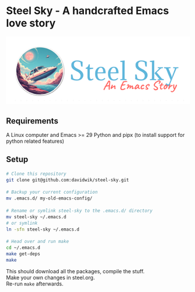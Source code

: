 # Steel Sky - A handcrafted Emacs love story 
![Steel Sky logotype](https://github.com/davidwik/steel-sky/blob/master/img/logo-medium.png?raw=true)

## Requirements
A Linux computer and Emacs >= 29
Python and pipx (to install support for python related features)

## Setup 
```bash
# Clone this repository
git clone git@github.com:davidwik/steel-sky.git

# Backup your current configuration
mv .emacs.d/ my-old-emacs-config/

# Rename or symlink steel-sky to the .emacs.d/ directory
mv steel-sky ~/.emacs.d
# or symlink
ln -sfn steel-sky ~/.emacs.d

# Head over and run make
cd ~/.emacs.d
make get-deps 
make
```
This should download all the packages, compile the stuff.  
Make your own changes in steel.org.  
Re-run `make` afterwards. 
